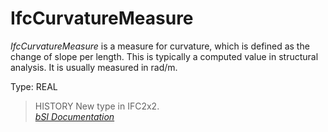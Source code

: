 IfcCurvatureMeasure
===================
_IfcCurvatureMeasure_ is a measure for curvature, which is defined as the
change of slope per length. This is typically a computed value in structural
analysis. It is usually measured in rad/m.  
  
Type: REAL  
  
> HISTORY  New type in IFC2x2.  
[ _bSI
Documentation_](https://standards.buildingsmart.org/IFC/DEV/IFC4_2/FINAL/HTML/schema/ifcmeasureresource/lexical/ifccurvaturemeasure.htm)


